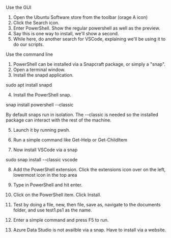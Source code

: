 Use the GUI

1. Open the Ubuntu Software store from the toolbar (orage A icon)
2. Click the Search icon.
3. Enter PowerShell. Show the regular powershell as well as the preview. 
4. Say this is one way to install, we'll show a second. 
5. While here, do another search for VSCode, explaining we'll be using it to do our scripts. 


Use the command line
1. PowerShell can be installed via a Snapcraft package, or simply a "snap".
2. Open a terminal window. 
3. Install the snapd application.

sudo apt install snapd

4. Install the PowerShell snap. 

snap install powershell --classic

By default snaps run in isolation. The --classic is needed so the installed package can interact with the rest of the machine.

5. Launch it by running pwsh. 

6. Run a simple command like Get-Help or Get-ChildItem

7. Now install VSCode via a snap

sudo snap install --classic vscode

8. Add the PowerShell extension. Click the extensions icon over on the left, lowermost icon in the top area
9. Type in PowerShell and hit enter.
10. Click on the PowerShell item. Click Install.
11. Test by doing a file, new, then file, save as, navigate to the documents folder, and use test1.ps1 as the name.
12. Enter a simple command and press F5 to run. 


8. Azure Data Studio is not availble via a snap. Have to install via a website.
